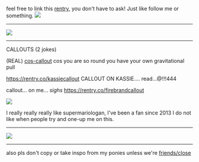 feel free to link this [rentry](https://rentry.co/didinponytown
), you don't have to ask! Just like follow me or something. ![](https://64.media.tumblr.com/6133fcb8c1f023d891804a6be9dd7e9e/4149a1d35ab9816c-62/s75x75_c1/69b01498d6432c16ec0e2de5fc1b47d1d38d875e.gifv)
_____

![](https://64.media.tumblr.com/da194f4a8671a9eb2888cae19083c0f2/a2aa2902940d7ed4-12/s2048x3072/78264d9eb78bb4bfc07df14739dbb9df77a8ff7e.pnj)
____
CALLOUTS (2 jokes)

(REAL) [cos-callout](https://rentry.co/imslimshady) cos you are so round you have your own gravitational pull

https://rentry.co/kassiecallout CALLOUT ON KASSIE.... read...@!!!444

callout... on me... *sighs* https://rentry.co/firebrandcallout




![](https://i.imgur.com/SsMnTjQ.png)

I really really really like supermariologan, I've been a fan since 2013 I do not like when people try and one-up me on this.
___

![](https://64.media.tumblr.com/e5bf3e3340ee21c5083a976e9c95e1b6/a2aa2902940d7ed4-04/s2048x3072/2bb4ec9758665a1d925983993da28aa820426e12.pnj)
___

also pls don't copy or take inspo from my ponies unless we're [friends/close](https://rentry.co/closefriendslist)
